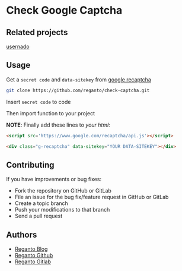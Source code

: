 # Check Google Captcha


## Related projects
[usernado](https://github.com/reganto/usernado)


## Usage

Get a `secret code` and `data-sitekey` from [google recaptcha](https://www.google.com/recaptcha/intro/v3.html)

```bash
git clone https://github.com/reganto/check-captcha.git
```

Insert `secret code` to code

Then import function to your project


**NOTE**: Finally add these lines to *your html*:
```html
<script src='https://www.google.com/recaptcha/api.js'></script>
```
```html
<div class="g-recaptcha" data-sitekey="YOUR DATA-SITEKEY"></div>
```



## Contributing

If you have improvements or bug fixes:

* Fork the repository on GitHub or GitLab
* File an issue for the bug fix/feature request in GitHub or GitLab
* Create a topic branch
* Push your modifications to that branch
* Send a pull request

## Authors

* [Reganto Blog](http://reganto.blog.ir)
* [Reganto Github](https://github.com/reganto)
* [Reganto Gitlab](https://gitlab.com/reganto)